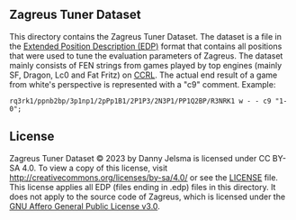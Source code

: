 ## Zagreus Tuner Dataset
This directory contains the Zagreus Tuner Dataset. The dataset is a file in the [Extended Position Description (EDP)](https://www.chessprogramming.org/Extended_Position_Description) format that contains all positions that were used to tune the evaluation parameters of Zagreus. The dataset mainly consists of FEN strings from games played by top engines (mainly SF, Dragon, Lc0 and Fat Fritz) on [CCRL](https://ccrl.chessdom.com).
The actual end result of a game from white's perspective is represented with a "c9" comment. Example:
```  
rq3rk1/ppnb2bp/3p1np1/2pPp1B1/2P1P3/2N3P1/PP1Q2BP/R3NRK1 w - - c9 "1-0";
```

## License
Zagreus Tuner Dataset © 2023 by Danny Jelsma is licensed under CC BY-SA 4.0. To view a copy of this license, visit http://creativecommons.org/licenses/by-sa/4.0/ or see the [LICENSE](https://github.com/Dannyj1/Zagreus/blob/master/tuner-data/LICENSE) file. This license applies all EDP (files ending in .edp) files in this directory. It does not apply to the source code of Zagreus, which is licensed under the [GNU Affero General Public License v3.0](https://github.com/Dannyj1/Zagreus/blob/master/LICENSE).